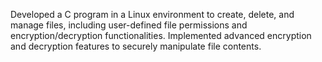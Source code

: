 Developed a C program in a Linux environment to create, delete, and manage files, including user-defined file permissions and encryption/decryption functionalities. Implemented advanced encryption and decryption features to securely manipulate file contents. 
